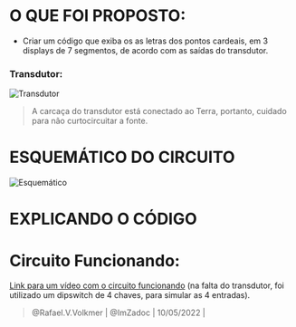 # O QUE FOI PROPOSTO:
- Criar um código que exiba os as letras dos pontos cardeais, em 3 displays de 7 segmentos, de acordo com as saídas do transdutor.

### Transdutor:
![Transdutor](https://i.imgur.com/MxGbQ1l.png)
> A carcaça do transdutor está conectado ao Terra, portanto, cuidado para não curtocircuitar a fonte.
# ESQUEMÁTICO DO CIRCUITO
![Esquemático](https://i.imgur.com/UaYZl3P.png)
# EXPLICANDO O CÓDIGO
# Circuito Funcionando:
[Link para um vídeo com o circuito funcionando](https://youtu.be/4P4yPC849So) (na falta do transdutor, foi utilizado um dipswitch de 4 chaves, para simular as 4 entradas).



> @Rafael.V.Volkmer | @ImZadoc | 10/05/2022 |
